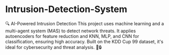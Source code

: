 # Intrusion-Detection-System
🔍 AI-Powered Intrusion Detection This project uses machine learning and a multi-agent system (MAS) to detect network threats. It applies autoencoders for feature reduction and KNN, MLP, and CNN for classification, ensuring high accuracy. Built on the KDD Cup 99 dataset, it's ideal for cybersecurity and threat analysis. 🚀🔒
